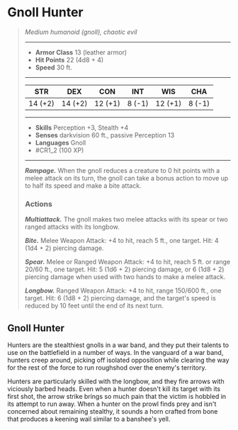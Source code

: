 # Gnoll Hunter
>*Medium humanoid (gnoll), chaotic evil*
>___
>- **Armor Class** 13 (leather armor)
>- **Hit Points** 22 (4d8 + 4)
>- **Speed** 30 ft.
>___
>|STR|DEX|CON|INT|WIS|CHA|
>|:---:|:---:|:---:|:---:|:---:|:---:|
>|14 (+2)|14 (+2)|12 (+1)|8 (-1)|12 (+1)|8 (-1)|
>___
>- **Skills** Perception +3, Stealth +4
>- **Senses** darkvision 60 ft., passive Perception 13
>- **Languages** Gnoll
>- #CR1_2 (100 XP)
>___
>***Rampage.*** When the gnoll reduces a creature to 0 hit points with a melee attack on its turn, the gnoll can take a bonus action to move up to half its speed and make a bite attack.  
>
>### Actions
>***Multiattack.*** The gnoll makes two melee attacks with its spear or two ranged attacks with its longbow.  
>
>***Bite.*** Melee Weapon Attack: +4 to hit, reach 5 ft., one target. Hit: 4 (1d4 + 2) piercing damage.  
>
>***Spear.*** Melee  or Ranged Weapon Attack: +4 to hit, reach 5 ft. or range 20/60 ft., one target. Hit: 5 (1d6 + 2) piercing damage, or 6 (1d8 + 2) piercing damage when used with two hands to make a melee attack.  
>
>***Longbow.*** Ranged Weapon Attack: +4 to hit, range 150/600 ft., one target. Hit: 6 (1d8 + 2) piercing damage, and the target's speed is reduced by 10 feet until the end of its next turn.

## Gnoll Hunter

Hunters are the stealthiest gnolls in a war band, and they put their talents to use on the battlefield in a number of ways. In the vanguard of a war band, hunters creep around, picking off isolated opposition while clearing the way for the rest of the force to run roughshod over the enemy's territory.

Hunters are particularly skilled with the longbow, and they fire arrows with viciously barbed heads. Even when a hunter doesn't kill its target with its first shot, the arrow strike brings so much pain that the victim is hobbled in its attempt to run away. When a hunter on the prowl finds prey and isn't concerned about remaining stealthy, it sounds a horn crafted from bone that produces a keening wail similar to a banshee's yell.